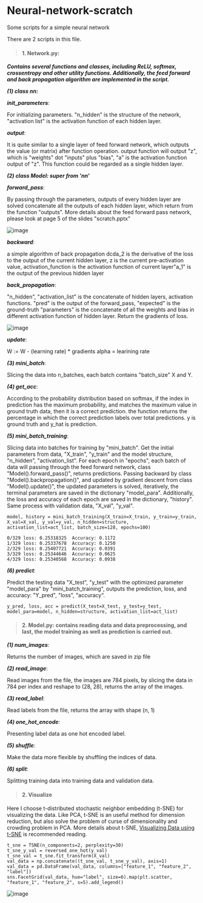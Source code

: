 # Neural-network-scratch
Some scripts for a simple neural network

There are 2 scripts in this file.

>#### **1. Network.py**: 
***Contains several functions and classes, including ReLU, softmax, crossentropy and other utility functions. Additionally, the feed forward and back propagation algorithm are implemented in the script.***

***(1) class nn:***

***init_parameters***: 

For initializing parameters.
"n_hidden" is the structure of the network, "activation list" is the activation function of each hidden layer.

***output***: 

It is quite similar to a single layer of feed forward network, which outputs the value (or matrix) after function operation.
output function will output "z", which is "weights" dot "inputs" plus "bias", "a" is the activation function output of "z". This function could be regarded as a single hidden layer.

***(2) class Model: super from 'nn'***
        
***forward_pass***: 

By passing through the parameters, outputs of every hidden layer are solved
concatenate all the outputs of each hidden layer, which return from the function "outputs". More details about the feed forward pass network, please look at page 5 of the slides "scratch.pptx"

![image](https://github.com/Andrewhuang723/Neural-network-scratch/blob/main/forward_pass.png)

***backward***: 

a simple algorithm of back propagation
dcda_2 is the derivative of the loss to the output of the current hidden layer, z is the current pre-activation value, activation_function is the activation function of current layer"a_1" is the output of the previous hidden layer
        
***back_propagation***:

"n_hidden", "activation_list" is the concatenate of hidden layers, activation functions. "pred" is the output of the forward_pass, "expected" is the ground-truth
"parameters" is the concatenate of all the weights and bias in different activation function of hidden layer. Return the gradients of loss.

![image](https://github.com/Andrewhuang723/Neural-network-scratch/blob/main/back_propagation.png)

***update***:

W := W - (learning rate) * gradients
alpha = learining rate

***(3) mini_batch***:

Slicing the data into n_batches, each batch contains "batch_size" X and Y.
    
***(4) get_acc***:

According to the probability distribution based on softmax, if the index in prediction has the maximum probability, and matches the maximum value in ground truth data, then it is a correct prediction.
the function returns the percentage in which the correct prediction labels over total predictions.
y is ground truth and y_hat is prediction.
    
***(5) mini_batch_training***:

Slicing data into batches for training by "mini_batch". Get the initial parameters from data, "X_train", "y_train" and the model structure, "n_hidden", "activation_list".
For each epoch in "epochs", each batch of data will passing through the feed forward network, class "Model().forward_pass()", returns predictions. Passing backward by class "Model().backpropagation()",
and updated by gradient descent from class "Model().update()", the updated parameters is solved, iteratively, the terminal parameters are saved in the dictionary "model_para".
Additionally, the loss and accuracy of each epoch are saved in the dictionary, "history". Same process with validation data, "X_val", "y_val".

    model, history = mini_batch_training(X_train=X_train, y_train=y_train, X_val=X_val, y_val=y_val, n_hidden=structure, activation_list=act_list, batch_size=128, epochs=100)
    
    0/329 loss: 0.25318325  Accuracy: 0.1172
    1/329 loss: 0.25337678  Accuracy: 0.1250
    2/329 loss: 0.25407721  Accuracy: 0.0391
    3/329 loss: 0.25344646  Accuracy: 0.0625
    4/329 loss: 0.25340568  Accuracy: 0.0938
    
    
***(6) predict***:

Predict the testing data "X_test", "y_test" with the optimized parameter "model_para" by "mini_batch_training", outputs the prediction, loss, and accuracy: "Y_pred", "loss", "accuracy".

    y_pred, loss, acc = predict(X_test=X_test, y_test=y_test, model_para=model, n_hidden=structure, activation_list=act_list)

    

>#### **2. Model.py**: contains reading data and data preprocessing, and last, the model training as well as prediction is carried out.

***(1) num_images***:
    
Returns the number of images, which are saved in zip file

***(2) read_image***:
    
Read images from the file, the images are 784 pixels, by slicing the data in 784 per index and reshape to (28, 28), returns the array of the images.
    
***(3) read_label***:
    
Read labels from the file, returns the array with shape (n, 1)
    
***(4) one_hot_encode***:
    
Presenting label data as one hot encoded label.
    
***(5) shuffle***:
    
Make the data more flexible by shuffling the indices of data.

***(6) split***:
    
Splitting training data into training data and validation data.

>#### **2. Visualize**

Here I choose t-distributed stochastic neighbor embedding (t-SNE) for visualizing the data.
Like PCA, t-SNE is an useful method for dimension reduction, but also solve the problem of curse of dimensionality and crowding problem in PCA.
More details about t-SNE, [Visualizing Data using t-SNE](https://www.jmlr.org/papers/volume9/vandermaaten08a/vandermaaten08a.pdf) is recommended reading.

    t_sne = TSNE(n_components=2, perplexity=30)
    t_sne_y_val = reversed_one_hot(y_val)
    t_sne_val = t_sne.fit_transform(X_val)
    val_data = np.concatenate((t_sne_val, t_sne_y_val), axis=1)
    val_data = pd.DataFrame(val_data, columns=["feature_1", "feature_2", "label"])
    sns.FacetGrid(val_data, hue="label", size=6).map(plt.scatter, "feature_1", "feature_2", s=5).add_legend()

![image](https://github.com/Andrewhuang723/Neural-network-scratch/blob/main/test_tsne.png)
